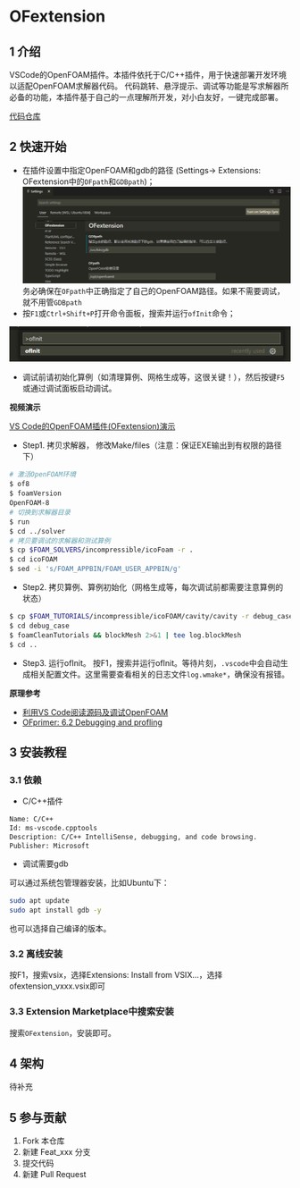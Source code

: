 # OFextension

## 1 介绍

VSCode的OpenFOAM插件。本插件依托于C/C++插件，用于快速部署开发环境以适配OpenFOAM求解器代码。
代码跳转、悬浮提示、调试等功能是写求解器所必备的功能，本插件基于自己的一点理解所开发，对小白友好，一键完成部署。

[代码仓库](https://gitee.com/xfygogo/ofextension)

## 2 快速开始
- 在插件设置中指定OpenFOAM和gdb的路径 (Settings-> Extensions: OFextension中的`OFpath`和`GDBpath`)；  
![基本设置](images/ofextension-setting.png)
务必确保在`OFpath`中正确指定了自己的OpenFOAM路径。如果不需要调试，就不用管`GDBpath`
- 按`F1`或`Ctrl+Shift+P`打开命令面板，搜索并运行`ofInit`命令；  

![运行ofInit命令](images/ofextension-ofInit.png)
- 调试前请初始化算例（如清理算例、网格生成等，这很关键！），然后按键`F5`或通过调试面板启动调试。

**视频演示**

[VS Code的OpenFOAM插件(OFextension)演示](https://www.bilibili.com/video/BV1RX4y1g752/)

- Step1. 拷贝求解器， 修改Make/files（注意：保证EXE输出到有权限的路径下）
```sh
# 激活OpenFOAM环境
$ of8
$ foamVersion
OpenFOAM-8
# 切换到求解器目录
$ run
$ cd ../solver
# 拷贝要调试的求解器和测试算例
$ cp $FOAM_SOLVERS/incompressible/icoFoam -r .
$ cd icoFOAM
$ sed -i 's/FOAM_APPBIN/FOAM_USER_APPBIN/g' 
```

- Step2. 拷贝算例、算例初始化（网格生成等，每次调试前都需要注意算例的状态）
```sh
$ cp $FOAM_TUTORIALS/incompressible/icoFOAM/cavity/cavity -r debug_case
$ cd debug_case
$ foamCleanTutorials && blockMesh 2>&1 | tee log.blockMesh
$ cd ..
```
- Step3. 运行ofInit。
按F1，搜索并运行ofInit。等待片刻，`.vscode`中会自动生成相关配置文件。这里需要查看相关的日志文件`log.wmake*`，确保没有报错。


**原理参考**

- [利用VS Code阅读源码及调试OpenFOAM](http://www.xfy-learning.com/2021/01/05/%E5%88%A9%E7%94%A8VS-Code%E9%98%85%E8%AF%BB%E6%BA%90%E7%A0%81%E5%8F%8A%E8%B0%83%E8%AF%95OpenFOAM/)
- [OFprimer: 6.2 Debugging and profling](https://www.researchgate.net/publication/267569764_The_OpenFOAM_Technology_Primer)  

## 3 安装教程
### 3.1 依赖
- C/C++插件
```
Name: C/C++  
Id: ms-vscode.cpptools  
Description: C/C++ IntelliSense, debugging, and code browsing.  
Publisher: Microsoft  
```
- 调试需要gdb  

可以通过系统包管理器安装，比如Ubuntu下：
```sh 
sudo apt update
sudo apt install gdb -y
```
也可以选择自己编译的版本。

### 3.2 离线安装
按F1，搜索vsix，选择Extensions: Install from VSIX...，选择ofextension_vxxx.vsix即可

### 3.3 Extension Marketplace中搜索安装
搜索`OFextension`，安装即可。

## 4 架构
待补充

## 5 参与贡献

1.  Fork 本仓库
2.  新建 Feat_xxx 分支
3.  提交代码
4.  新建 Pull Request
